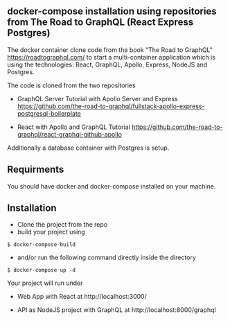 ## docker-compose installation using repositories from The Road to GraphQL (React Express Postgres)

The docker container clone code from the book "The Road to GraphQL" https://roadtographql.com/ to start a multi-container application which is using the technologies: React, GraphQL, Apollo, Express, NodeJS and Postgres.

The code is cloned from the two repositories

* GraphQL Server Tutorial with Apollo Server and Express
https://github.com/the-road-to-graphql/fullstack-apollo-express-postgresql-boilerplate

* React with Apollo and GraphQL Tutorial
https://github.com/the-road-to-graphql/react-graphql-github-apollo

Additionally a database container with Postgres is setup.

## Requirments 

You should have docker and docker-compose installed on your machine.

## Installation 

* Clone the project from the repo 
* build your project using

 ```
 $ docker-compose build
 ```
* and/or run the following command directly inside the directory

 ```
 $ docker-compose up -d
 ```
 Your project will run under

* Web App with React at 
  http://localhost:3000/

 * API as NodeJS project with GraphQL at 
   http://localhost:8000/graphql
 

 